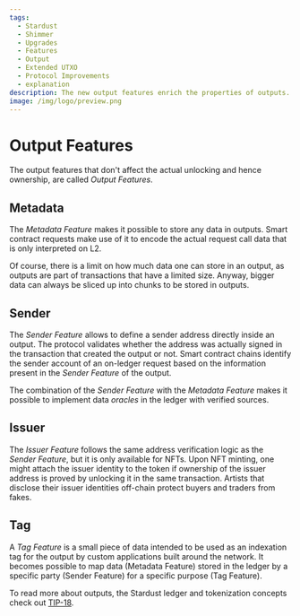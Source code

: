 ```yaml
---
tags:
  - Stardust
  - Shimmer
  - Upgrades
  - Features
  - Output
  - Extended UTXO
  - Protocol Improvements
  - explanation
description: The new output features enrich the properties of outputs.
image: /img/logo/preview.png
---
```


# Output Features

The output features that don't affect the actual unlocking and hence ownership, are called _Output Features_.

## Metadata

The _Metadata Feature_ makes it possible to store any data in outputs. Smart contract requests make use of it to encode
the actual request call data that is only interpreted on L2.

Of course, there is a limit on how much data one can store in an output, as outputs are part of transactions that have
a limited size. Anyway, bigger data can always be sliced up into chunks to be stored in outputs.

## Sender

The _Sender Feature_ allows to define a sender address directly inside an output. The protocol validates whether the
address was actually signed in the transaction that created the output or not. Smart contract chains identify the
sender account of an on-ledger request based on the information present in the _Sender Feature_ of the output.

The combination of the _Sender Feature_ with the _Metadata Feature_ makes it possible to implement data _oracles_ in the
ledger with verified sources.

## Issuer

The _Issuer Feature_ follows the same address verification logic as the _Sender Feature_, but it is only available for
NFTs. Upon NFT minting, one might attach the issuer identity to the token if ownership of the issuer address is
proved by unlocking it in the same transaction. Artists that disclose their issuer identities off-chain protect
buyers and traders from fakes.

## Tag

A _Tag Feature_ is a small piece of data intended to be used as an indexation tag for the output by custom applications
built around the network. It becomes possible to map data (Metadata Feature) stored in the ledger by a specific party
(Sender Feature) for a specific purpose (Tag Feature).

To read more about outputs, the Stardust ledger and tokenization concepts check out [TIP-18](https://github.com/lzpap/tips/blob/master/tips/TIP-0018/tip-0018.md).
